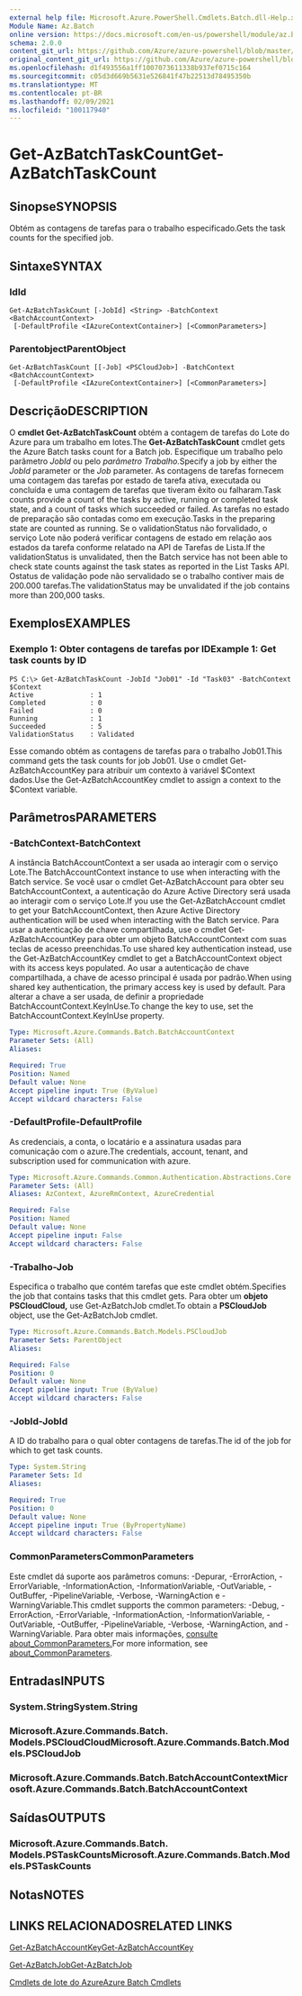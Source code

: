 ```yaml
---
external help file: Microsoft.Azure.PowerShell.Cmdlets.Batch.dll-Help.xml
Module Name: Az.Batch
online version: https://docs.microsoft.com/en-us/powershell/module/az.batch/get-azbatchtaskcount
schema: 2.0.0
content_git_url: https://github.com/Azure/azure-powershell/blob/master/src/Batch/Batch/help/Get-AzBatchTaskCount.md
original_content_git_url: https://github.com/Azure/azure-powershell/blob/master/src/Batch/Batch/help/Get-AzBatchTaskCount.md
ms.openlocfilehash: d1f493556a1ff1007073611338b937ef0715c164
ms.sourcegitcommit: c05d3d669b5631e526841f47b22513d78495350b
ms.translationtype: MT
ms.contentlocale: pt-BR
ms.lasthandoff: 02/09/2021
ms.locfileid: "100117940"
---
```

# <span data-ttu-id="3e1e8-101">Get-AzBatchTaskCount</span><span class="sxs-lookup"><span data-stu-id="3e1e8-101">Get-AzBatchTaskCount</span></span>

## <span data-ttu-id="3e1e8-102">Sinopse</span><span class="sxs-lookup"><span data-stu-id="3e1e8-102">SYNOPSIS</span></span>
<span data-ttu-id="3e1e8-103">Obtém as contagens de tarefas para o trabalho especificado.</span><span class="sxs-lookup"><span data-stu-id="3e1e8-103">Gets the task counts for the specified job.</span></span>

## <span data-ttu-id="3e1e8-104">Sintaxe</span><span class="sxs-lookup"><span data-stu-id="3e1e8-104">SYNTAX</span></span>

### <span data-ttu-id="3e1e8-105">Id</span><span class="sxs-lookup"><span data-stu-id="3e1e8-105">Id</span></span>
```
Get-AzBatchTaskCount [-JobId] <String> -BatchContext <BatchAccountContext>
 [-DefaultProfile <IAzureContextContainer>] [<CommonParameters>]
```

### <span data-ttu-id="3e1e8-106">Parentobject</span><span class="sxs-lookup"><span data-stu-id="3e1e8-106">ParentObject</span></span>
```
Get-AzBatchTaskCount [[-Job] <PSCloudJob>] -BatchContext <BatchAccountContext>
 [-DefaultProfile <IAzureContextContainer>] [<CommonParameters>]
```

## <span data-ttu-id="3e1e8-107">Descrição</span><span class="sxs-lookup"><span data-stu-id="3e1e8-107">DESCRIPTION</span></span>
<span data-ttu-id="3e1e8-108">O **cmdlet Get-AzBatchTaskCount** obtém a contagem de tarefas do Lote do Azure para um trabalho em lotes.</span><span class="sxs-lookup"><span data-stu-id="3e1e8-108">The **Get-AzBatchTaskCount** cmdlet gets the Azure Batch tasks count for a Batch job.</span></span>
<span data-ttu-id="3e1e8-109">Especifique um trabalho pelo parâmetro *JobId* ou pelo *parâmetro Trabalho.*</span><span class="sxs-lookup"><span data-stu-id="3e1e8-109">Specify a job by either the *JobId* parameter or the *Job* parameter.</span></span>
<span data-ttu-id="3e1e8-110">As contagens de tarefas fornecem uma contagem das tarefas por estado de tarefa ativa, executada ou concluída e uma contagem de tarefas que tiveram êxito ou falharam.</span><span class="sxs-lookup"><span data-stu-id="3e1e8-110">Task counts provide a count of the tasks by active, running or completed task state, and a count of tasks which succeeded or failed.</span></span> <span data-ttu-id="3e1e8-111">As tarefas no estado de preparação são contadas como em execução.</span><span class="sxs-lookup"><span data-stu-id="3e1e8-111">Tasks in the preparing state are counted as running.</span></span> <span data-ttu-id="3e1e8-112">Se o validationStatus não forvalidado, o serviço Lote não poderá verificar contagens de estado em relação aos estados da tarefa conforme relatado na API de Tarefas de Lista.</span><span class="sxs-lookup"><span data-stu-id="3e1e8-112">If the validationStatus is unvalidated, then the Batch service has not been able to check state counts against the task states as reported in the List Tasks API.</span></span> <span data-ttu-id="3e1e8-113">Ostatus de validação pode não servalidado se o trabalho contiver mais de 200.000 tarefas.</span><span class="sxs-lookup"><span data-stu-id="3e1e8-113">The validationStatus may be unvalidated if the job contains more than 200,000 tasks.</span></span>

## <span data-ttu-id="3e1e8-114">Exemplos</span><span class="sxs-lookup"><span data-stu-id="3e1e8-114">EXAMPLES</span></span>

### <span data-ttu-id="3e1e8-115">Exemplo 1: Obter contagens de tarefas por ID</span><span class="sxs-lookup"><span data-stu-id="3e1e8-115">Example 1: Get task counts by ID</span></span>
```
PS C:\> Get-AzBatchTaskCount -JobId "Job01" -Id "Task03" -BatchContext $Context
Active              : 1
Completed           : 0
Failed              : 0
Running             : 1
Succeeded           : 5
ValidationStatus    : Validated
```

<span data-ttu-id="3e1e8-116">Esse comando obtém as contagens de tarefas para o trabalho Job01.</span><span class="sxs-lookup"><span data-stu-id="3e1e8-116">This command gets the task counts for job Job01.</span></span>
<span data-ttu-id="3e1e8-117">Use o cmdlet Get-AzBatchAccountKey para atribuir um contexto à variável $Context dados.</span><span class="sxs-lookup"><span data-stu-id="3e1e8-117">Use the Get-AzBatchAccountKey cmdlet to assign a context to the $Context variable.</span></span>

## <span data-ttu-id="3e1e8-118">Parâmetros</span><span class="sxs-lookup"><span data-stu-id="3e1e8-118">PARAMETERS</span></span>

### <span data-ttu-id="3e1e8-119">-BatchContext</span><span class="sxs-lookup"><span data-stu-id="3e1e8-119">-BatchContext</span></span>
<span data-ttu-id="3e1e8-120">A instância BatchAccountContext a ser usada ao interagir com o serviço Lote.</span><span class="sxs-lookup"><span data-stu-id="3e1e8-120">The BatchAccountContext instance to use when interacting with the Batch service.</span></span>
<span data-ttu-id="3e1e8-121">Se você usar o cmdlet Get-AzBatchAccount para obter seu BatchAccountContext, a autenticação do Azure Active Directory será usada ao interagir com o serviço Lote.</span><span class="sxs-lookup"><span data-stu-id="3e1e8-121">If you use the Get-AzBatchAccount cmdlet to get your BatchAccountContext, then Azure Active Directory authentication will be used when interacting with the Batch service.</span></span>
<span data-ttu-id="3e1e8-122">Para usar a autenticação de chave compartilhada, use o cmdlet Get-AzBatchAccountKey para obter um objeto BatchAccountContext com suas teclas de acesso preenchidas.</span><span class="sxs-lookup"><span data-stu-id="3e1e8-122">To use shared key authentication instead, use the Get-AzBatchAccountKey cmdlet to get a BatchAccountContext object with its access keys populated.</span></span>
<span data-ttu-id="3e1e8-123">Ao usar a autenticação de chave compartilhada, a chave de acesso principal é usada por padrão.</span><span class="sxs-lookup"><span data-stu-id="3e1e8-123">When using shared key authentication, the primary access key is used by default.</span></span>
<span data-ttu-id="3e1e8-124">Para alterar a chave a ser usada, de definir a propriedade BatchAccountContext.KeyInUse.</span><span class="sxs-lookup"><span data-stu-id="3e1e8-124">To change the key to use, set the BatchAccountContext.KeyInUse property.</span></span>

```yaml
Type: Microsoft.Azure.Commands.Batch.BatchAccountContext
Parameter Sets: (All)
Aliases:

Required: True
Position: Named
Default value: None
Accept pipeline input: True (ByValue)
Accept wildcard characters: False
```

### <span data-ttu-id="3e1e8-125">-DefaultProfile</span><span class="sxs-lookup"><span data-stu-id="3e1e8-125">-DefaultProfile</span></span>
<span data-ttu-id="3e1e8-126">As credenciais, a conta, o locatário e a assinatura usadas para comunicação com o azure.</span><span class="sxs-lookup"><span data-stu-id="3e1e8-126">The credentials, account, tenant, and subscription used for communication with azure.</span></span>

```yaml
Type: Microsoft.Azure.Commands.Common.Authentication.Abstractions.Core.IAzureContextContainer
Parameter Sets: (All)
Aliases: AzContext, AzureRmContext, AzureCredential

Required: False
Position: Named
Default value: None
Accept pipeline input: False
Accept wildcard characters: False
```

### <span data-ttu-id="3e1e8-127">-Trabalho</span><span class="sxs-lookup"><span data-stu-id="3e1e8-127">-Job</span></span>
<span data-ttu-id="3e1e8-128">Especifica o trabalho que contém tarefas que este cmdlet obtém.</span><span class="sxs-lookup"><span data-stu-id="3e1e8-128">Specifies the job that contains tasks that this cmdlet gets.</span></span>
<span data-ttu-id="3e1e8-129">Para obter um **objeto PSCloudCloud,** use Get-AzBatchJob cmdlet.</span><span class="sxs-lookup"><span data-stu-id="3e1e8-129">To obtain a **PSCloudJob** object, use the Get-AzBatchJob cmdlet.</span></span>

```yaml
Type: Microsoft.Azure.Commands.Batch.Models.PSCloudJob
Parameter Sets: ParentObject
Aliases:

Required: False
Position: 0
Default value: None
Accept pipeline input: True (ByValue)
Accept wildcard characters: False
```

### <span data-ttu-id="3e1e8-130">-JobId</span><span class="sxs-lookup"><span data-stu-id="3e1e8-130">-JobId</span></span>
<span data-ttu-id="3e1e8-131">A ID do trabalho para o qual obter contagens de tarefas.</span><span class="sxs-lookup"><span data-stu-id="3e1e8-131">The id of the job for which to get task counts.</span></span>

```yaml
Type: System.String
Parameter Sets: Id
Aliases:

Required: True
Position: 0
Default value: None
Accept pipeline input: True (ByPropertyName)
Accept wildcard characters: False
```

### <span data-ttu-id="3e1e8-132">CommonParameters</span><span class="sxs-lookup"><span data-stu-id="3e1e8-132">CommonParameters</span></span>
<span data-ttu-id="3e1e8-133">Este cmdlet dá suporte aos parâmetros comuns: -Depurar, -ErrorAction, -ErrorVariable, -InformationAction, -InformationVariable, -OutVariable, -OutBuffer, -PipelineVariable, -Verbose, -WarningAction e -WarningVariable.</span><span class="sxs-lookup"><span data-stu-id="3e1e8-133">This cmdlet supports the common parameters: -Debug, -ErrorAction, -ErrorVariable, -InformationAction, -InformationVariable, -OutVariable, -OutBuffer, -PipelineVariable, -Verbose, -WarningAction, and -WarningVariable.</span></span> <span data-ttu-id="3e1e8-134">Para obter mais informações, [consulte about_CommonParameters.](http://go.microsoft.com/fwlink/?LinkID=113216)</span><span class="sxs-lookup"><span data-stu-id="3e1e8-134">For more information, see [about_CommonParameters](http://go.microsoft.com/fwlink/?LinkID=113216).</span></span>

## <span data-ttu-id="3e1e8-135">Entradas</span><span class="sxs-lookup"><span data-stu-id="3e1e8-135">INPUTS</span></span>

### <span data-ttu-id="3e1e8-136">System.String</span><span class="sxs-lookup"><span data-stu-id="3e1e8-136">System.String</span></span>

### <span data-ttu-id="3e1e8-137">Microsoft.Azure.Commands.Batch. Models.PSCloudCloud</span><span class="sxs-lookup"><span data-stu-id="3e1e8-137">Microsoft.Azure.Commands.Batch.Models.PSCloudJob</span></span>

### <span data-ttu-id="3e1e8-138">Microsoft.Azure.Commands.Batch.BatchAccountContext</span><span class="sxs-lookup"><span data-stu-id="3e1e8-138">Microsoft.Azure.Commands.Batch.BatchAccountContext</span></span>

## <span data-ttu-id="3e1e8-139">Saídas</span><span class="sxs-lookup"><span data-stu-id="3e1e8-139">OUTPUTS</span></span>

### <span data-ttu-id="3e1e8-140">Microsoft.Azure.Commands.Batch. Models.PSTaskCounts</span><span class="sxs-lookup"><span data-stu-id="3e1e8-140">Microsoft.Azure.Commands.Batch.Models.PSTaskCounts</span></span>

## <span data-ttu-id="3e1e8-141">Notas</span><span class="sxs-lookup"><span data-stu-id="3e1e8-141">NOTES</span></span>

## <span data-ttu-id="3e1e8-142">LINKS RELACIONADOS</span><span class="sxs-lookup"><span data-stu-id="3e1e8-142">RELATED LINKS</span></span>

[<span data-ttu-id="3e1e8-143">Get-AzBatchAccountKey</span><span class="sxs-lookup"><span data-stu-id="3e1e8-143">Get-AzBatchAccountKey</span></span>](./Get-AzBatchAccountKey.md)

[<span data-ttu-id="3e1e8-144">Get-AzBatchJob</span><span class="sxs-lookup"><span data-stu-id="3e1e8-144">Get-AzBatchJob</span></span>](./Get-AzBatchJob.md)

[<span data-ttu-id="3e1e8-145">Cmdlets de lote do Azure</span><span class="sxs-lookup"><span data-stu-id="3e1e8-145">Azure Batch Cmdlets</span></span>](/powershell/module/Az.Batch/)
